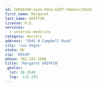 ```yaml
---
id: 1684b3e0-1a1a-41ba-b287-34aeecc1bb2b
first_name: Margaret
last_name: GRIFFIN
license: M.D.
services:
  - internal-medicine
category: doctors
address: '5945 N Campbell Road'
city: 'Las Vegas'
state: NV
zip: '89149'
phone: 702-255-1908
title: 'Margaret GRIFFIN'
_geoloc:
  lat: 36.2549
  lng: -115.293
---
```

